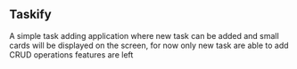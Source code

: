 

## Taskify 
A simple task adding application where new task can be added and small cards will be displayed on the screen, for now only new task are able to add CRUD operations features are left

